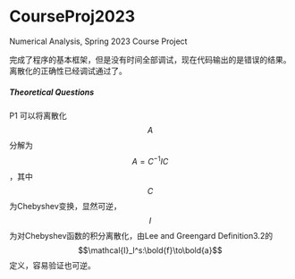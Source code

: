 # CourseProj2023
 Numerical Analysis, Spring 2023 Course Project



完成了程序的基本框架，但是没有时间全部调试，现在代码输出的是错误的结果。离散化的正确性已经调试通过了。



##### Theoretical Questions

P1 可以将离散化$$A$$分解为$$A=C^{-1}IC$$，其中$$C$$为Chebyshev变换，显然可逆，$$I$$为对Chebyshev函数的积分离散化，由Lee and Greengard Definition3.2的$$\mathcal{I}_l^s:\bold{f}\to\bold{a}$$定义，容易验证也可逆。

